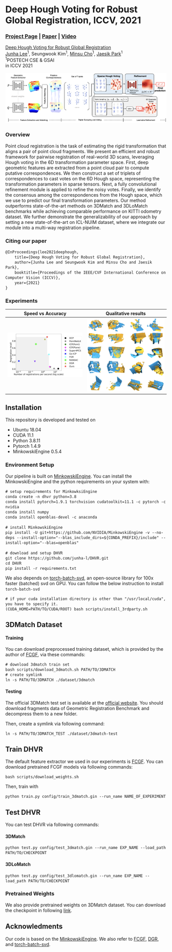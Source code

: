 # Deep Hough Voting for Robust Global Registration, ICCV, 2021
### [Project Page](https://cvlab.postech.ac.kr/research/DHVR/) | [Paper](https://arxiv.org/abs/2109.04310) | [Video](https://youtu.be/lPv5kKQGxZQ)

[Deep Hough Voting for Robust Global Registration](https://cvlab.postech.ac.kr/research/DHVR/)  
 [Junha Lee](https://junha-l.github.io)<sup>1</sup>,
 Seungwook Kim<sup>1</sup>,
 [Minsu Cho](http://tancik.com/)<sup>1</sup>,
 [Jaesik Park](http://jonbarron.info/)<sup>1</sup><br>
 <sup>1</sup>POSTECH CSE & GSAI<br>
in ICCV 2021 

<div style="text-align:center">
<img src="assets/pipeline.png" alt="An Overview of the proposed pipeline"/>
</div>

### Overview

Point cloud registration is the task of estimating the rigid transformation that aligns a pair of point cloud fragments. We present an efficient and robust framework for pairwise registration of real-world 3D scans, leveraging Hough voting in the 6D transformation parameter space. First, deep geometric features are extracted from a point cloud pair to compute putative correspondences. We then construct a set of triplets of correspondences to cast votes on the 6D Hough space, representing the transformation parameters in sparse tensors. Next, a fully convolutional refinement module is applied to refine the noisy votes. Finally, we identify the consensus among the correspondences from the Hough space, which we use to predict our final transformation parameters. Our method outperforms state-of-the-art methods on 3DMatch and 3DLoMatch benchmarks while achieving comparable performance on KITTI odometry dataset. We further demonstrate the generalizability of our approach by setting a new state-of-the-art on ICL-NUIM dataset, where we integrate our module into a multi-way registration pipeline.

### Citing our paper

```
@InProceedings{lee2021deephough, 
    title={Deep Hough Voting for Robust Global Registration},
    author={Junha Lee and Seungwook Kim and Minsu Cho and Jaesik Park},
    booktitle={Proceedings of the IEEE/CVF International Conference on Computer Vision (ICCV)},
    year={2021}
}
```

### Experiments

|  Speed vs Accuracy | Qualitative results |
|:----------------------------:|:------------------:|
| ![Table](assets/ablation_pareto.png)   | ![Accuracy vs. Speed](assets/qual_3dmatch_2.png) |

## Installation

This repository is developed and tested on 

- Ubuntu 18.04
- CUDA 11.1
- Python 3.8.11
- Pytorch 1.4.9
- MinkowskiEngine 0.5.4


### Environment Setup

Our pipeline is built on [MinkowskiEngine](https://github.com/NVIDIA/MinkowskiEngine).
You can install the MinkowskiEngine and the python requirements on your system with:

```
# setup requirements for MinkowksiEngine
conda create -n dhvr python=3.8
conda install pytorch=1.9.1 torchvision cudatoolkit=11.1 -c pytorch -c nvidia
conda install numpy
conda install openblas-devel -c anaconda

# install MinkowskiEngine
pip install -U git+https://github.com/NVIDIA/MinkowskiEngine -v --no-deps --install-option="--blas_include_dirs=${CONDA_PREFIX}/include" --install-option="--blas=openblas"

# download and setup DHVR
git clone https://github.com/junha-l/DHVR.git
cd DHVR
pip install -r requirements.txt
```

We also depends on [torch-batch-svd](https://github.com/KinglittleQ/torch-batch-svd), an open-source library for 100x faster (batched) svd on GPU.
You can follow the below instruction to install `torch-batch-svd`
```
# if your cuda installation directory is other than "/usr/local/cuda", you have to specify it.
(CUDA_HOME=PATH/TO/CUDA/ROOT) bash scripts/install_3rdparty.sh
```

## 3DMatch Dataset

#### Training

You can download preprocessed training dataset, which is provided by the author of [FCGF](https://github.com/chrischoy/FCGF), via these commands:
```
# download 3dmatch train set 
bash scripts/download_3dmatch.sh PATH/TO/3DMATCH
# create symlink
ln -s PATH/TO/3DMATCH ./dataset/3dmatch
```

#### Testing

The official 3DMatch test set is available at the [official website](https://3dmatch.cs.princeton.edu/).
You should download fragments data of Geometric Registration Benchmark and decompress them to a new folder.

Then, create a symlink via following command:
```
ln -s PATH/TO/3DMATCH_TEST ./dataset/3dmatch-test
```

## Train DHVR

The default feature extractor we used in our experiments is [FCGF](https://github.com/chrischoy/FCGF). You can download pretrained FCGF models via following commands:

```
bash scripts/download_weights.sh
```

Then, train with 
```
python train.py config/train_3dmatch.gin --run_name NAME_OF_EXPERIMENT
```

## Test DHVR

You can test DHVR via following commands:

#### 3DMatch
```
python test.py config/test_3dmatch.gin --run_name EXP_NAME --load_path PATH/TO/CHECKPOINT
```

#### 3DLoMatch
```
python test.py config/test_3dlomatch.gin --run_name EXP_NAME --load_path PATH/TO/CHECKPOINT
```

### Pretrained Weights
We also provide pretrained weights on 3DMatch dataset. You can download the checkpoint in following [link](https://drive.google.com/file/d/1f9EKcCCTCs5KJrEccmB08P6a-N-6NnlC/view?usp=sharing).

## Acknowledments

Our code is based on the [MinkowskiEngine](https://github.com/NVIDIA/MinkowskiEngine). We also refer to [FCGF](https://github.com/chrischoy/FCGF), [DGR](https://github.com/chrischoy/DeepGlobalRegistration), and [torch-batch-svd](https://github.com/KinglittleQ/torch-batch-svd).

